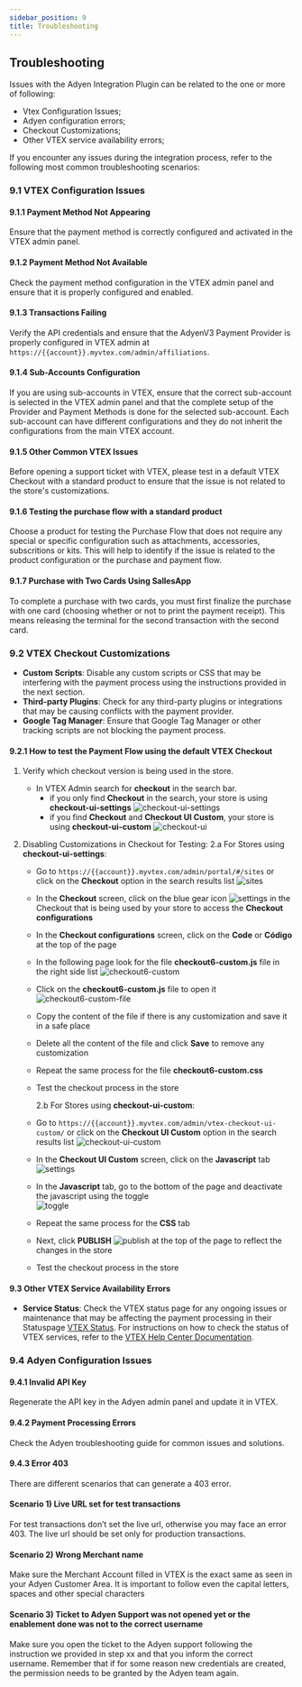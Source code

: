 ```yaml
---
sidebar_position: 9
title: Troubleshooting
---
```



## Troubleshooting

Issues with the Adyen Integration Plugin can be related to the one or more of following:

- Vtex Configuration Issues;
- Adyen configuration errors;
- Checkout Customizations;
- Other VTEX service availability errors;

If you encounter any issues during the integration process, refer to the following most common troubleshooting scenarios:

### 9.1 VTEX Configuration Issues

#### 9.1.1 Payment Method Not Appearing

Ensure that the payment method is correctly configured and activated in the VTEX admin panel.

#### 9.1.2 Payment Method Not Available

Check the payment method configuration in the VTEX admin panel and ensure that it is properly configured and enabled.

#### 9.1.3 Transactions Failing

Verify the API credentials and ensure that the AdyenV3 Payment Provider is properly configured in VTEX admin at `https://{{account}}.myvtex.com/admin/affiliations`.

#### 9.1.4 Sub-Accounts Configuration

If you are using sub-accounts in VTEX, ensure that the correct sub-account is selected in the VTEX admin panel and that the complete setup of the Provider and Payment Methods is done for the selected sub-account. Each sub-account can have different configurations and they do not inherit the configurations from the main VTEX account.

#### 9.1.5 Other Common VTEX Issues

Before opening a support ticket with VTEX, please test in a default VTEX Checkout with a standard product to ensure that the issue is not related to the store's customizations.

#### 9.1.6 Testing the purchase flow with a standard product

Choose a product for testing the Purchase Flow that does not require any special or specific configuration such as attachments, accessories, subscritions or kits. This will help to identify if the issue is related to the product configuration or the purchase and payment flow.

#### 9.1.7 Purchase with Two Cards Using SallesApp

To complete a purchase with two cards, you must first finalize the purchase with one card (choosing whether or not to print the payment receipt). This means releasing the terminal for the second transaction with the second card.

### 9.2 VTEX Checkout Customizations

- **Custom Scripts**: Disable any custom scripts or CSS that may be interfering with the payment process using the instructions provided in the next section.
- **Third-party Plugins**: Check for any third-party plugins or integrations that may be causing conflicts with the payment provider.
- **Google Tag Manager**: Ensure that Google Tag Manager or other tracking scripts are not blocking the payment process.

#### 9.2.1 How to test the Payment Flow using the default VTEX Checkout

1. Verify which checkout version is being used in the store.
   - In VTEX Admin search for **checkout** in the search bar.
     - if you only find **Checkout** in the search, your store is using **checkout-ui-settings**
       ![checkout-ui-settings](https://i.imgur.com/YRuIrTg.png)
     - if you find **Checkout** and **Checkout UI Custom**, your store is using **checkout-ui-custom**
       ![checkout-ui](https://i.imgur.com/h0McJSx.png)
2. Disabling Customizations in Checkout for Testing:
   2.a For Stores using **checkout-ui-settings**:

   - Go to `https://{{account}}.myvtex.com/admin/portal/#/sites` or click on the **Checkout** option in the search results list
     ![sites](https://i.imgur.com/9VVU0Hx.png)
   - In the **Checkout** screen, click on the blue gear icon ![settings](https://i.imgur.com/D2PTBuq.png) in the Checkout that is being used by your store to access the **Checkout configurations**
   - In the **Checkout configurations** screen, click on the **Code** or **Código** at the top of the page
   - In the following page look for the file **checkout6-custom.js** file in the right side list
     ![checkout6-custom](https://i.imgur.com/k1Se9js.png)
   - Click on the **checkout6-custom.js** file to open it
     ![checkout6-custom-file](https://i.imgur.com/r2I33l5.png)
   - Copy the content of the file if there is any customization and save it in a safe place
   - Delete all the content of the file and click **Save** to remove any customization
   - Repeat the same process for the file **checkout6-custom.css**
   - Test the checkout process in the store

     2.b For Stores using **checkout-ui-custom**:

   - Go to `https://{{account}}.myvtex.com/admin/vtex-checkout-ui-custom/` or click on the **Checkout UI Custom** option in the search results list
     ![checkout-ui-custom](https://i.imgur.com/oIR1jF7.png)
   - In the **Checkout UI Custom** screen, click on the **Javascript** tab ![settings](https://i.imgur.com/Q4NM7KN.png)
   - In the **Javascript** tab, go to the bottom of the page and deactivate the javascript using the toggle  
     ![toggle](https://i.imgur.com/a4ZByOz.png)
   - Repeat the same process for the **CSS** tab
   - Next, click **PUBLISH** ![publish](https://i.imgur.com/OxXaqUK.png) at the top of the page to reflect the changes in the store
   - Test the checkout process in the store

#### 9.3 Other VTEX Service Availability Errors

- **Service Status**: Check the VTEX status page for any ongoing issues or maintenance that may be affecting the payment processing in their Statuspage [VTEX Status](https://status.vtex.com/). For instructions on how to check the status of VTEX services, refer to the [VTEX Help Center Documentation](https://help.vtex.com/pt/tutorial/pagina-de-status-da-vtex--gPhqDn9IQ3c67wbJEX3JJ).

### 9.4 Adyen Configuration Issues

#### 9.4.1 Invalid API Key

Regenerate the API key in the Adyen admin panel and update it in VTEX.

#### 9.4.2 Payment Processing Errors

Check the Adyen troubleshooting guide for common issues and solutions.

#### 9.4.3 Error 403

There are different scenarios that can generate a 403 error.

#### Scenario 1) Live URL set for test transactions

For test transactions don’t set the live url, otherwise you may face an error 403. The live url should be set only for production transactions.

#### Scenario 2) Wrong Merchant name

Make sure the Merchant Account filled in VTEX is the exact same as seen in your Adyen Customer Area. It is important to follow even the capital letters, spaces and other special characters

#### Scenario 3) Ticket to Adyen Support was not opened yet or the enablement done was not to the correct username

Make sure you open the ticket to the Adyen support following the instruction we provided in step xx and that you inform the correct username. Remember that if for some reason new credentials are created, the permission needs to be granted by the Adyen team again.
